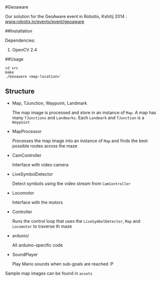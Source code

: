#Geoaware

Our solution for the GeoAware event in Robotix, Kshitij 2014 : www.robotix.in/events/event/geoaware


##Installation

Dependencies:

1. OpenCV 2.4


##Usage

```
cd src
make
./Geoaware <map-location>`
```
## Structure


* Map, TJunction, Waypoint, Landmark

  The map image is processed and store in an instance of `Map`.
  A map has many `TJunctions` and `Landmarks`.
  Each `Landmark` and `TJunction` is a `Waypoint`

* MapProcessor

  Processes the map image into an instance of `Map` and finds the best possible routes across the maze


* CamController

  Interface with video camera

* LiveSymbolDetector

  Detect symbols using the video stream from `CamController`

* Locomotor

  Interface with the motors

* Controller

  Runs the control loop that uses the `LiveSymbolDetector`, `Map` and `Locomotor` to traverse th maze

* ardunio/

  All arduino-specific code

* SoundPlayer

  Play Mario sounds when sub-goals are reached :P


Sample map images can be found in `assets`


